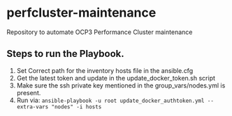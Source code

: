 # perfcluster-maintenance
Repository to automate OCP3 Performance Cluster maintenance

## Steps to run the Playbook.
1. Set Correct path for the inventory hosts file in the ansible.cfg
2. Get the latest token and update in the update_docker_token.sh script
3. Make sure the ssh private key mentioned in the group_vars/nodes.yml is present.
4. Run via: `ansible-playbook -u root update_docker_authtoken.yml --extra-vars "nodes" -i hosts`
